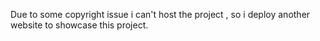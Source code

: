 Due to some copyright issue i can't host the project ,
so i deploy another website to showcase this project.